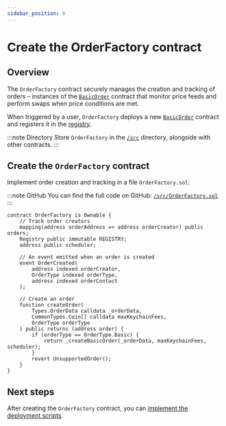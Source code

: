 ```yaml
---
sidebar_position: 6
---
```


# Create the OrderFactory contract

## Overview

The `OrderFactory` contract securely manages the creation and tracking of orders – instances of the [`BasicOrder`](main_contract) contract that monitor price feeds and perform swaps when price conditions are met.

When triggered by a user, `OrderFactory` deploys a new [`BasicOrder`](main_contract) contract and registers it in the [registry](structure#3-implement-the-registry).

:::note Directory
Store `OrderFactory` in the [`/src`](https://github.com/warden-protocol/wardenprotocol/blob/main/solidity/orders/src) directory, alongside with other contracts.
:::

## Create the `OrderFactory` contract

Implement order creation and tracking in a file `OrderFactory.sol`:

:::note GitHub
You can find the full code on GitHub: [`/src/OrderFactory.sol`](https://github.com/warden-protocol/wardenprotocol/blob/main/solidity/orders/src/OrderFactory.sol)
:::

```solidity title="/src/OrderFactory.sol"
contract OrderFactory is Ownable {
    // Track order creators
    mapping(address orderAddress => address orderCreator) public orders;
    Registry public immutable REGISTRY;
    address public scheduler;

    // An event emitted when an order is created
    event OrderCreated(
        address indexed orderCreator, 
        OrderType indexed orderType, 
        address indexed orderContact
    );

    // Create an order
    function createOrder(
        Types.OrderData calldata _orderData,
        CommonTypes.Coin[] calldata maxKeychainFees,
        OrderType orderType
    ) public returns (address order) {
        if (orderType == OrderType.Basic) {
            return _createBasicOrder(_orderData, maxKeychainFees, scheduler);
        }
        revert UnsupportedOrder();
    }
}
```

## Next steps

After creating the `OrderFactory` contract, you can [implement the deployment scripts](deploy_script).
